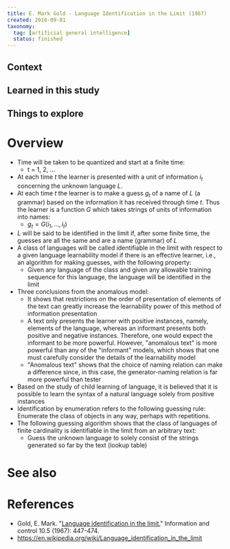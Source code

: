 ```yaml
---
title: E. Mark Gold - Language Identification in the Limit (1967)
created: 2016-09-01
taxonomy:
  tag: [artificial general intelligence]
  status: finished
---
```


## Context

## Learned in this study

## Things to explore

# Overview
* Time will be taken to be quantized and start at a finite time:
	* t = 1, 2, ...
* At each time $t$ the learner is presented with a unit of information $i_t$ concerning the unknown language $L$.
* At each time $t$ the learner is to make a guess $g_t$ of a name of $L$ (a grammar) based on the information it has received through time $t$. Thus the learner is a function $G$ which takes strings of units of information into names:
	* $g_t = G(i_1, ..., i_t)$
* $L$ will be said to be identified in the limit if, after some finite time, the guesses are all the same and are a name (grammar) of $L$
* A class of languages will be called identifiable in the limit with respect to a given language learnability model if there is an effective learner, i.e., an algorithm for making guesses, with the following property:
	* Given any language of the class and given any allowable training sequence for this language, the language will be identified in the limit
* Three conclusions from the anomalous model:
	* It shows that restrictions on the order of presentation of elements of the text can greatly increase the learnability power of this method of information presentation
	* A text only presents the learner with positive instances, namely, elements of the language, whereas an informant presents both positive and negative instances. Therefore, one would expect the informant to be more powerful. However, "anomalous text" is more powerful than any of the "informant" models, which shows that one must carefully consider the details of the learnability model
	* "Anomalous text" shows that the choice of naming relation can make a difference since, in this case, the generator-naming relation is far more powerful than tester
* Based on the study of child learning of language, it is believed that it is possible to learn the syntax of a natural language solely from positive instances
* Identification by enumeration refers to the following guessing rule: Enumerate the class of objects in any way, perhaps with repetitions.
* The following guessing algorithm shows that the class of languages of finite cardinality is identifiable in the limit from an arbitrary text:
	* Guess the unknown language to solely consist of the strings generated so far by the text (lookup table)

# See also

# References
* Gold, E. Mark. "[Language identification in the limit.](http://web.mit.edu/~6.863/www/spring2009/readings/gold67limit.pdf)" Information and control 10.5 (1967): 447-474.
* https://en.wikipedia.org/wiki/Language_identification_in_the_limit
